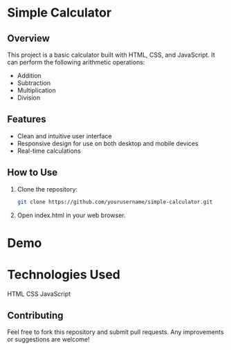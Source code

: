 # Simple Calculator

## Overview
This project is a basic calculator built with HTML, CSS, and JavaScript. It can perform the following arithmetic operations:
- Addition
- Subtraction
- Multiplication
- Division

## Features
- Clean and intuitive user interface
- Responsive design for use on both desktop and mobile devices
- Real-time calculations

## How to Use
1. Clone the repository:
   ```bash
   git clone https://github.com/yourusername/simple-calculator.git

2. Open index.html in your web browser.
# Demo

# Technologies Used
HTML
CSS
JavaScript
## Contributing
Feel free to fork this repository and submit pull requests. Any improvements or suggestions are welcome!
